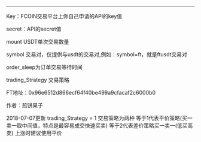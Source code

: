 -------------------------------------------------------------------------------
Key：FCOIN交易平台上你自己申请的API的key值

secret：API的secret值

mount USDT单次交易数量

symbol 交易对，仅提供与usdt的交易对,例如：symbol=ft，就是ftusdt交易对

order_sleep为订单交易等待时间

trading_Strategy 交易策略

FT地址：0x96e6512d866ecf64f40be499a9cfacaf2c6000b0

作者：煎饼果子

2018-07-07更新
trading_Strategy = 1 交易策略为两种
                     等于1代表平价策略(买一卖一取中间值，特点是最容易成交快速买卖)
                     等于2代表差价策略买一卖一(低买高卖)
                     上涨时建议使用平价








